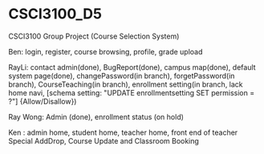 # CSCI3100_D5

CSCI3100 Group Project (Course Selection System)

Ben: login, register, course browsing, profile, grade upload

RayLi: contact admin(done), BugReport(done), campus map(done), default system page(done), changePassword(in branch), forgetPassword(in branch), CourseTeaching(in branch), enrollment setting(in branch, lack home navi, [schema setting: "UPDATE enrollmentsetting SET permission = ?"] {Allow/Disallow})

Ray Wong: Admin (done), enrollment status (on hold)

Ken : admin home, student home, teacher home, front end of teacher Special AddDrop, Course Update and Classroom Booking 
